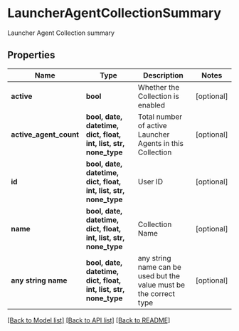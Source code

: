 # LauncherAgentCollectionSummary

Launcher Agent Collection summary

## Properties
Name | Type | Description | Notes
------------ | ------------- | ------------- | -------------
**active** | **bool** | Whether the Collection is enabled | [optional] 
**active_agent_count** | **bool, date, datetime, dict, float, int, list, str, none_type** | Total number of active Launcher Agents in this Collection | [optional] 
**id** | **bool, date, datetime, dict, float, int, list, str, none_type** | User ID | [optional] 
**name** | **bool, date, datetime, dict, float, int, list, str, none_type** | Collection Name | [optional] 
**any string name** | **bool, date, datetime, dict, float, int, list, str, none_type** | any string name can be used but the value must be the correct type | [optional]

[[Back to Model list]](../README.md#documentation-for-models) [[Back to API list]](../README.md#documentation-for-api-endpoints) [[Back to README]](../README.md)


